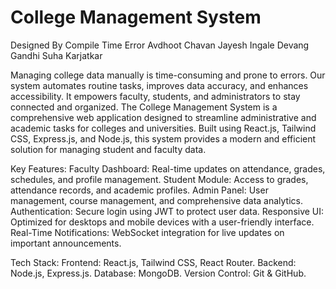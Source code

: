 # College Management System
Designed By Compile Time Error
Avdhoot Chavan
Jayesh Ingale 
Devang Gandhi
Suha Karjatkar 

Managing college data manually is time-consuming and prone to errors. Our system automates routine tasks, improves data accuracy, and enhances accessibility. It empowers faculty, students, and administrators to stay connected and organized.
The College Management System is a comprehensive web application designed to streamline administrative and academic tasks for colleges and universities. Built using React.js, Tailwind CSS, Express.js, and Node.js, this system provides a modern and efficient solution for managing student and faculty data.

Key Features:
Faculty Dashboard: Real-time updates on attendance, grades, schedules, and profile management.
Student Module: Access to grades, attendance records, and academic profiles.
Admin Panel: User management, course management, and comprehensive data analytics.
Authentication: Secure login using JWT to protect user data.
Responsive UI: Optimized for desktops and mobile devices with a user-friendly interface.
Real-Time Notifications: WebSocket integration for live updates on important announcements.

Tech Stack:
Frontend: React.js, Tailwind CSS, React Router.
Backend: Node.js, Express.js.
Database: MongoDB.
Version Control: Git & GitHub.


